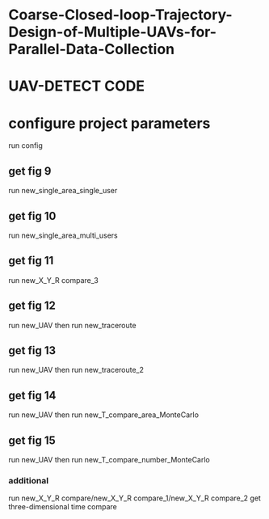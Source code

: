# Coarse-Closed-loop-Trajectory-Design-of-Multiple-UAVs-for-Parallel-Data-Collection
UAV-DETECT CODE
=====
# configure project parameters
run config 
## get fig 9
run new_single_area_single_user
## get fig 10
run new_single_area_multi_users
## get fig 11
run new_X_Y_R compare_3
## get fig 12
run new_UAV then run new_traceroute
## get fig 13
run new_UAV then run new_traceroute_2
## get fig 14
run new_UAV then run new_T_compare_area_MonteCarlo
## get fig 15
run new_UAV then run new_T_compare_number_MonteCarlo
### additional
run new_X_Y_R compare/new_X_Y_R compare_1/new_X_Y_R compare_2  get three-dimensional time compare

